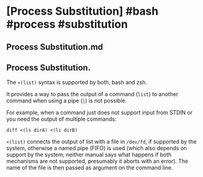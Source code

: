 # [Process Substitution] #bash #process #substitution

## Process Substitution.md

## Process Substitution.

The `<(list)` syntax is supported by both, bash and zsh. 

It provides a way to pass the output of a command (`list`) to another command when using a pipe (`|`) is not possible. 

For example, when a command just does not support input from STDIN or you need the output of multiple commands:

```
diff <(ls dirA) <(ls dirB)
```

`<(list)` connects the output of list with a file in `/dev/fd`, if supported by the system, otherwise a named pipe (FIFO) is used (which also depends on support by the system; neither manual says what happens if both mechanisms are not supported, presumably it aborts with an error). The name of the file is then passed as argument on the command line.

